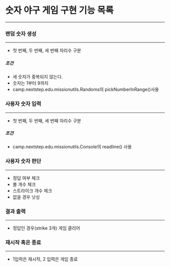 # 숫자 야구 게임 구현 기능 목록


-----


### 랜덤 숫자 생성


---
- 첫 번째, 두 번째, 세 번째 자리수 구분

##### 조건
- 세 숫자가 중복되지 않는다.
- 숫자는 1부터 9까지
- camp.nextstep.edu.missionutils.Randoms의 pickNumberInRange()사용

### 사용자 숫자 입력


---
- 첫 번째, 두 번째, 세 번째 자리수 구분
##### 조건
-  camp.nextstep.edu.missionutils.Console의 readline() 사용
### 사용자 숫자 판단


---
- 정답 여부 체크
- 볼 개수 체크
- 스트라이크 개수 체크
- 없을 경우 낫싱
### 결과 출력


---
- 정답인 경우(strike 3개) 게임 클리어

### 재시작 혹은 종료


---
- 1입력은 재시작, 2 입력은 게임 종료